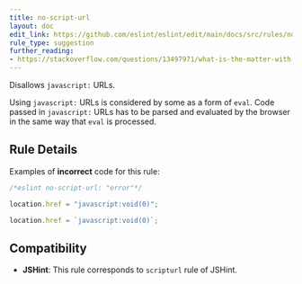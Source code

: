 ```yaml
---
title: no-script-url
layout: doc
edit_link: https://github.com/eslint/eslint/edit/main/docs/src/rules/no-script-url.md
rule_type: suggestion
further_reading:
- https://stackoverflow.com/questions/13497971/what-is-the-matter-with-script-targeted-urls
---
```


Disallows `javascript:` URLs.

Using `javascript:` URLs is considered by some as a form of `eval`. Code passed in `javascript:` URLs has to be parsed and evaluated by the browser in the same way that `eval` is processed.

## Rule Details

Examples of **incorrect** code for this rule:

```js
/*eslint no-script-url: "error"*/

location.href = "javascript:void(0)";

location.href = `javascript:void(0)`;
```

## Compatibility

* **JSHint**: This rule corresponds to `scripturl` rule of JSHint.
